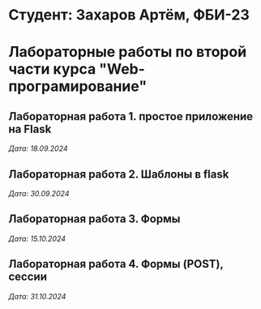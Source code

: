 # Студент: Захаров Артём, ФБИ-23

# Лабораторные работы по второй части курса "Web-програмирование"

## Лабораторная работа 1. простое приложение на Flask

*Дата: 18.09.2024*

## Лабораторная работа 2. Шаблоны в flask

*Дата: 30.09.2024*

## Лабораторная работа 3. Формы

*Дата: 15.10.2024*

## Лабораторная работа 4. Формы (POST), сессии

*Дата: 31.10.2024*
 